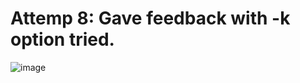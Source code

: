 # Attemp 8: Gave feedback with -k option tried.

![image](https://user-images.githubusercontent.com/129967941/230110115-2a7f6da6-7b48-4d16-85fb-cc19d7bb9e1c.png)
